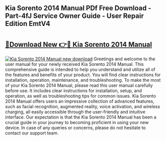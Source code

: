 ## Kia Sorento 2014 Manual PDf Free Download - Part-4fJ Service Owner Guide - User Repair Edition EmtV4

# <h2><a href="http://bc13966.oget.top/?id=Kia+Sorento+2014+Manual">🔗Download New 👉🔴 Kia Sorento 2014 Manual</a></h2>

[![Kia Sorento 2014 Manual new download](https://i.imgur.com/5g1atiW.png)](http://bc13966.oget.top/?id=Kia+Sorento+2014+Manual)
Greetings and welcome to the user manual for your newly received Kia Sorento 2014 Manual. This comprehensive guide is intended to help you understand and utilize all of the features and benefits of your product. You will find clear instructions for installation, operation, maintenance, and troubleshooting. To make the most of your Kia Sorento 2014 Manual, please read this user manual carefully before use. It includes clear instructions for installation, setup, and operation, as well as troubleshooting tips for common issues. Kia Sorento 2014 Manual offers users an impressive collection of advanced features, such as facial recognition, augmented reality, voice activation, and wireless charging, all easily accessible through the user-friendly and intuitive interface. Our expectation is that the Kia Sorento 2014 Manual has been a crucial guide in your journey to becoming proficient in using your new device. In case of any queries or concerns, please do not hesitate to contact our support team.
